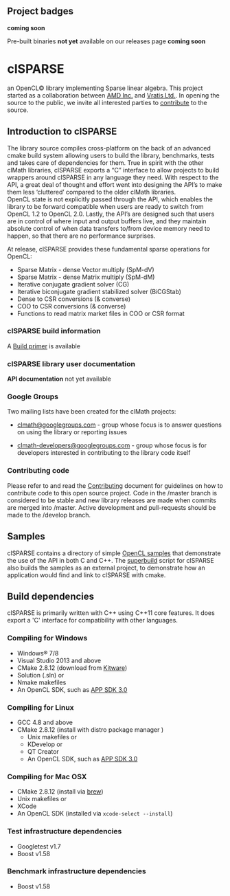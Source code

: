 ## Project badges
**coming soon**

Pre-built binaries **not yet** available on our releases page **coming soon**

# clSPARSE
an OpenCL&copy; library implementing Sparse linear algebra.  This project started
as a collaboration between [AMD Inc.](http://www.amd.com/) and
[Vratis Ltd.](http://www.vratis.com/).  In opening the source to the public, we
invite all interested parties to [contribute](CONTRIBUTING.md) to the source.

## Introduction to clSPARSE
The library source compiles cross-platform on the back of an advanced cmake build
system allowing users to build the library, benchmarks, tests and takes care of
dependencies for them.  True in spirit with
the other clMath libraries, clSPARSE exports a “C” interface to allow
projects to build wrappers around clSPARSE in any language they need.   With
respect to the API, a great deal of thought and effort went into designing the
API’s to make them less ‘cluttered’ compared to the older clMath libraries.  
OpenCL state is not explicitly passed through the API, which enables the library
to be forward compatible when users are ready to switch from OpenCL 1.2 to OpenCL
2.0.  Lastly, the API’s are designed such that users are in control of where
input and output buffers live, and they maintain absolute control of when data
transfers to/from device memory need to happen, so that there are no performance
surprises.

At release, clSPARSE provides these fundamental sparse operations for OpenCL:
-  Sparse Matrix - dense Vector multiply (SpM-dV)
-  Sparse Matrix - dense Matrix multiply (SpM-dM)
-  Iterative conjugate gradient solver (CG)
-  Iterative biconjugate gradient stabilized solver (BiCGStab)
-  Dense to CSR conversions (& converse)
-  COO to CSR conversions (& converse)
-  Functions to read matrix market files in COO or CSR format

### clSPARSE build information
A [Build primer](https://github.com/kknox/clSPARSE/wiki/Build) is available

### clSPARSE library user documentation
**API documentation** not yet available

### Google Groups
Two mailing lists have been created for the clMath projects:

-   clmath@googlegroups.com - group whose focus is to answer
    questions on using the library or reporting issues

-   clmath-developers@googlegroups.com - group whose focus is for
    developers interested in contributing to the library code itself

### Contributing code
Please refer to and read the [Contributing](CONTRIBUTING.md) document for guidelines on
how to contribute code to this open source project. Code in the
/master branch is considered to be stable and new library releases are made
when commits are merged into /master.  Active development and pull-requests should
be made to the /develop branch.

## Samples
clSPARSE contains a directory of simple [OpenCL samples](./samples) that demonstrate the use
of the API in both C and C++.  The [superbuild](http://www.kitware.com/media/html/BuildingExternalProjectsWithCMake2.8.html)
script for clSPARSE also builds the samples as an external project, to demonstrate
how an application would find and link to clSPARSE with cmake.

## Build dependencies
clSPARSE is primarily written with C++ using C++11 core features.  It does export
a 'C' interface for compatibility with other languages.

### Compiling for Windows
-  Windows&reg; 7/8
-  Visual Studio 2013 and above
-  CMake 2.8.12 (download from [Kitware](http://www.cmake.org/download/))
  -  Solution (.sln) or
  -  Nmake makefiles
-   An OpenCL SDK, such as [APP SDK 3.0](http://developer.amd.com/tools-and-sdks/opencl-zone/amd-accelerated-parallel-processing-app-sdk/)

### Compiling for Linux
-  GCC 4.8 and above
-  CMake 2.8.12 (install with distro package manager )
   -  Unix makefiles or
   -  KDevelop or
   -  QT Creator
   -  An OpenCL SDK, such as [APP SDK 3.0](http://developer.amd.com/tools-and-sdks/opencl-zone/amd-accelerated-parallel-processing-app-sdk/)

### Compiling for Mac OSX
-   CMake 2.8.12 (install via [brew](http://brew.sh/))
   -  Unix makefiles or
   -  XCode
- An OpenCL SDK (installed via `xcode-select --install`)

### Test infrastructure dependencies
-   Googletest v1.7
-   Boost v1.58

### Benchmark infrastructure dependencies
-   Boost v1.58

  [API documentation]: http://clmathlibraries.github.io/clSPARSE/
  [binary_release]: https://github.com/clMathLibraries/clSPARSE/releases
